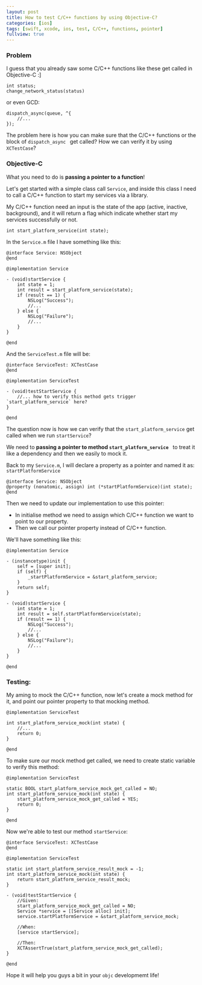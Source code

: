 ```yaml
---
layout: post
title: How to test C/C++ functions by using Objective-C?
categories: [ios]
tags: [swift, xcode, ios, test, C/C++, functions, pointer]
fullview: true
---
```


### Problem
I guess that you already saw some C/C++ functions like these get called in Objective-C :]

```
int status;
change_network_status(status)
```

or even GCD:

```
dispatch_async(queue, ^{
	//...
});
```

The problem here is how you can make sure that the C/C++ functions or the block of `dispatch_async ` get called? How we can verify it by using `XCTestCase`?

### Objective-C

What you need to do is **passing a pointer to a function**!

Let's get started with a simple class call `Service`, and inside this class I need to call a C/C++ function to start my services via a library.

My C/C++ function need an input is the state of the app (active, inactive, background), and it will return a flag which indicate whether start my services successfully or not.

```
int start_platform_service(int state);
```

In the `Service.m` file I have something like this:

```objc
@interface Service: NSObject
@end

@implementation Service 

- (void)startService {
	int state = 1; 
	int result = start_platform_service(state);
	if (result == 1) {
		NSLog("Success");
		//...
	} else {
		NSLog("Failure");
		//...
	}
}

@end
```

And the `ServiceTest.m` file will be:

```objc
@interface ServiceTest: XCTestCase
@end

@implementation ServiceTest 

- (void)testStartService {
	//... how to verify this method gets trigger `start_platform_service` here?
}

@end
```

The question now is how we can verify that the `start_platform_service` get called when we run `startService`?

We need to **passing a pointer to method `start_platform_service `** to treat it like a dependency and then we easily to mock it.

Back to my `Service.m`, I will declare a property as a pointer and named it as: `startPlatformService`

```objc
@interface Service: NSObject
@property (nonatomic, assign) int (*startPlatformService)(int state);
@end
```

Then we need to update our implementation to use this pointer:

- In initialise method we need to assign which C/C++ function we want to point to our property.
- Then we call our pointer property instead of C/C++ function.

We'll have something like this:

```objc
@implementation Service 

- (instancetype)init {
    self = [super init];
    if (self) {
        _startPlatformService = &start_platform_service;
    }
    return self;
}

- (void)startService {
	int state = 1; 
	int result = self.startPlatformService(state);
	if (result == 1) {
		NSLog("Success");
		//...
	} else {
		NSLog("Failure");
		//...
	}
}

@end

```

### Testing:

My aming to mock the C/C++ function, now let's create a mock method for it, and point our pointer property to that mocking method.

```objc
@implementation ServiceTest 

int start_platform_service_mock(int state) {
	//...
	return 0;
}

@end 
```

To make sure our mock method get called, we need to create static variable to verify this method:

```objc
@implementation ServiceTest 

static BOOL start_platform_service_mock_get_called = NO;
int start_platform_service_mock(int state) {
	start_platform_service_mock_get_called = YES;
	return 0;
}

@end
```

Now we're able to test our method `startService`:

```objc
@interface ServiceTest: XCTestCase
@end

@implementation ServiceTest 

static int start_platform_service_result_mock = -1;
int start_platform_service_mock(int state) {
	return start_platform_service_result_mock;
}

- (void)testStartService {
	//Given:
	start_platform_service_mock_get_called = NO;
	Service *service = [[Service alloc] init];
	service.startPlatformService = &start_platform_service_mock;
	
	//When:
	[service startService];
	
	//Then:
	XCTAssertTrue(start_platform_service_mock_get_called);
}

@end

```

Hope it will help you guys a bit in your `objc` developmemt life!
